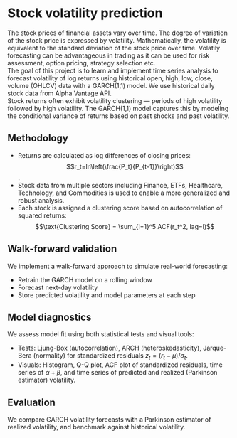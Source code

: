 # Stock volatility prediction
The stock prices of financial assets vary over time. The degree of variation of the stock price is expressed by volatility. Mathematically, the volatility is equivalent to the standard deviation of the stock price over time. Volatily forecasting can be advantageous in trading as it can be used for risk assessment, option pricing, strategy selection etc.
<br>
The goal of this project is to learn and implement time series analysis to forecast volatility of log returns using historical open, high, low, close, volume (OHLCV) data with a GARCH(1,1) model. We use historical daily stock data from Alpha Vantage API.
<br>
Stock returns often exhibit volatility clustering — periods of high volatility followed by high volatility. The GARCH(1,1) model captures this by modeling the conditional variance of returns based on past shocks and past volatility.
<br>


## Methodology
- Returns are calculated as log differences of closing prices: $$r_t=ln\left(\frac{P_t}{P_{t-1}}\right)$$.
- Stock data from multiple sectors including Finance, ETFs, Healthcare, Technology, and Commodities is used to enable a more generalized and robust analysis. 
- Each stock is assigned a clustering score based on autocorrelation of squared returns: $$\text{Clustering Score} = \sum_{l=1}^5 ACF(r_t^2, lag=l)$$

## Walk-forward validation
We implement a walk-forward approach to simulate real-world forecasting:
- Retrain the GARCH model on a rolling window
- Forecast next-day volatility
- Store predicted volatility and model parameters at each step

## Model diagnostics
We assess model fit using both statistical tests and visual tools:
- Tests: Ljung-Box (autocorrelation), ARCH (heteroskedasticity), Jarque-Bera (normality) for standardized residuals $z_t=(r_t-\mu)/\sigma_t$.
- Visuals: Histogram, Q-Q plot, ACF plot of standardized residuals, time series of $\alpha+\beta$, and time series of predicted and realized (Parkinson estimator) volatility.

## Evaluation
We compare GARCH volatility forecasts with a Parkinson estimator of realized volatility, and benchmark against historical volatility.

<!-- ## Stock data and volatility clustering
We use stock data from multiple sectors including Finance, ETFs, Healthcare, Technology, and Commodities to enable a more generalized and robust analysis. 

Financial time series data, such as stock returns, often exhibit **volatility clustering** — periods of high volatility tend to be followed by high volatility, and periods of calm tend to persist. For each stock, we compute a clustering score to quantify the degree of volatility clustering. This is defined as:
$\text{Clustering Score} = \sum_{l=1}^5 ACF(r_t^2, lag=l)$,
where ACF is the autocorrelation function. This captures the persistence of volatility, which is characteristic of volatility clustering.

Volatility clustering violates the assumptions of constant variance in simpler models. The GARCH(1,1) model addresses this by modeling the **conditional variance** as a function of past squared returns (recent shocks) and past variances. This makes it well-suited for capturing volatility dynamics and forecasting risk in financial markets.


## GARCH(1,1) model
The GARCH(1,1) models the time-varying volatility (variance) of returns. The returns are of the form
$$r_t=\mu+\epsilon_t$$
where 
- $r_t$ is the return at time $t$, 
- $\mu$ is the modeled mean return, and 
- $\epsilon_t \sim N(0,\sigma_t^2)$ is the residual (shock). 

The conditional variance equation is
$$\sigma_t^2=\omega+\alpha\epsilon_{t-1}^2+\beta\sigma_{t-1}^2$$
where
- $\sigma_t^2$ is the conditional variance at time $t$,
- $\omega>=0$ is the long-run average variace,
- $\alpha>=0$ is the ARCH parameter (reaction to recent shocks),
- $\beta>=0$ is the GARCH parameter (persistence of past variance).

### Walk-forward implementation
To evaluate the performance of the GARCH(1,1) model under realistic conditions we implement a walk-forward validation framework. In this approach:
- The model is retrained at each step using a moving window of historical data. We walk-forward by one time step at each iteration.
- At each iteration, the model forecasts the next-period volatility based only on data available up to that point.

This method mimics how GARCH models would be used in live financial settings, where future data is unknown. This revents data leakage from future observations and provides a more robust estimate of out-of-sample predictive performance. We store the predicted volatility ($\sigma_t$) and the GARCH(1,1) fit parameters $(\mu, \omega, \alpha, \beta)$ at each iteration to evaluate how the model performs over time.

### Model diagnostics
To ensure that the model adequately captures time-varying volatility we analyze the standardized residuals and evolution of model parameters. 

The standardized residuals are calculated at each iteration of the walk-forward loop as $z_t=(r_t-\mu)/\sigma_t$. If the GARCH model is specified correctly then $z_t$ should have zero mean, constant variance (homoskedastic), be approximately IID (independent and identically distributed). Standardized resoduals often follow a standard normal or standardized t-distribution, depending on the distribution assumed in the model.

In the GARCH(1,1) model, the sum $\alpha+\beta$ measures the persistence of volatility. Values close to 1 indicate that volatility shocks decay slowly, which is consistent with the presence of volatility clustering — a key motivation for using GARCH models.

To verify that these assumptions hold for the fitted GARCH model, we perform the following statistical tests and visual diagnostics:

**Statistical tests**
- Ljung-Box Test: Tests for autocorrelation in residuals.
- ARCH Test: Checks for remaining conditional heteroskedasticity.
- Jarque-Bera Test:  Evaluates whether the residuals follow a normal distribution based on skewness and kurtosis.

**Visual diagnostics**
- Histogram of standardized residuals: Assesses the shape of the distribution and presence of outliers.
- Q-Q Plot: Compares residual quantiles against a theoretical normal distribution to detect deviations from normality.
- ACF Plot for residuals: Used to verify independence and absence of remaining structure.
- Line Plot of $\alpha+\beta$ over time:  Examines the stability of the model and persistence of volatility across the walk-forward iterations.

### Error metrics

## Comparison with the simpler historical volatility (HV) prediction 







 -->
